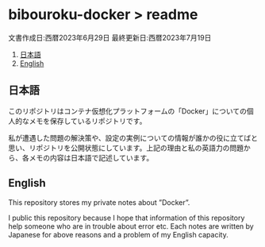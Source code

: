 # bibouroku-docker > readme

文書作成日:西暦2023年6月29日 最終更新日:西暦2023年7月19日

1. [日本語](#日本語)
2. [English](#english)


## 日本語
このリポジトリはコンテナ仮想化プラットフォームの「Docker」についての個人的なメモを保存しているリポジトリです。

私が遭遇した問題の解決策や、設定の実例についての情報が誰かの役に立てばと思い、リポジトリを公開状態にしています。上記の理由と私の英語力の問題から、各メモの内容は日本語で記述しています。


## English
This repository stores my private notes about ”Docker”.

I public this repository because I hope that information of this repository help someone who are in trouble about error etc. Each notes are written by Japanese for above reasons and a problem of my English capacity.
